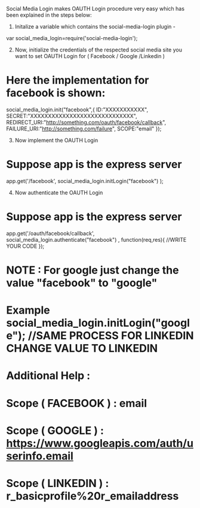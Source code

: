 Social Media Login makes OAUTH Login procedure very easy which has been explained in the steps below:

1. Initalize a variable which contains the social-media-login plugin - 

var social_media_login=require('social-media-login');

2. Now, initialize the credentials of the respected social media site you want to set OAUTH Login for ( Facebook / Google /Linkedin )
# Here the implementation for facebook is shown:

social_media_login.init("facebook",{
	ID:"XXXXXXXXXXX",
	SECRET:"XXXXXXXXXXXXXXXXXXXXXXXXXXXXX",
	REDIRECT_URI:"http://something.com/oauth/facebook/callback",
	FAILURE_URI:"http://something.com/failure",
	SCOPE:"email"
});

3. Now implement the OAUTH Login
# Suppose app is the express server

app.get('/facebook', social_media_login.initLogin("facebook") );

4. Now authenticate the OAUTH Login
# Suppose app is the express server

app.get('/oauth/facebook/callback', social_media_login.authenticate("facebook") , function(req,res){
    //WRITE YOUR CODE
});

# NOTE : For google just change the value "facebook" to "google"
# Example social_media_login.initLogin("google"); //SAME PROCESS FOR LINKEDIN CHANGE VALUE TO LINKEDIN
# Additional Help : 
# Scope ( FACEBOOK ) : email
# Scope ( GOOGLE ) : https://www.googleapis.com/auth/userinfo.email
# Scope ( LINKEDIN ) : r_basicprofile%20r_emailaddress




